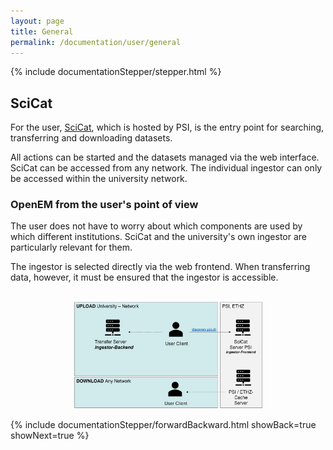 ```yaml
---
layout: page
title: General
permalink: /documentation/user/general
---
```


<!-- Show the current active documentation page -->
{% include documentationStepper/stepper.html %}

## SciCat

For the user, <a href="https://discovery.psi.ch/login">SciCat</a>, which is hosted by PSI, is the entry point for searching, transferring and downloading datasets.

All actions can be started and the datasets managed via the web interface. SciCat can be accessed from any network. The individual ingestor can only be accessed within the university network.

### OpenEM from the user's point of view

The user does not have to worry about which components are used by which different institutions. SciCat and the university's own ingestor are particularly relevant for them. 

The ingestor is selected directly via the web frontend. When transferring data, however, it must be ensured that the ingestor is accessible.

<div align="center">
    <br>
    <img src="/assets/img/documentation/user/user_manual_overview.png" alt="Components Overview" style="width: 60%;">
</div>


{% include documentationStepper/forwardBackward.html showBack=true showNext=true %}